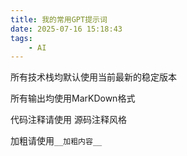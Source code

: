 ```yaml
---
title: 我的常用GPT提示词
date: 2025-07-16 15:18:43
tags: 
    - AI
---
```


所有技术栈均默认使用当前最新的稳定版本

所有输出均使用MarKDown格式

代码注释请使用 源码注释风格

加粗请使用`__加粗内容__`
